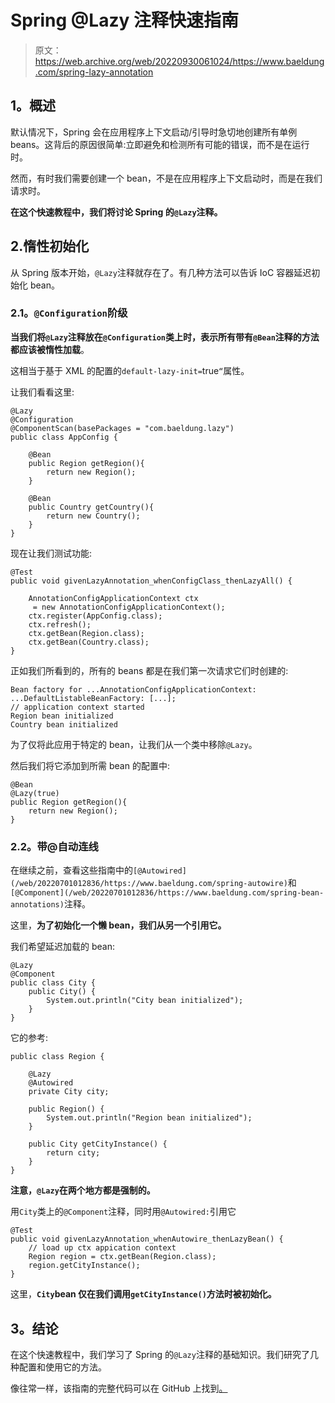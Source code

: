 # Spring @Lazy 注释快速指南

> 原文：<https://web.archive.org/web/20220930061024/https://www.baeldung.com/spring-lazy-annotation>

## **1。概述**

默认情况下，Spring 会在应用程序上下文启动/引导时急切地创建所有单例 beans。这背后的原因很简单:立即避免和检测所有可能的错误，而不是在运行时。

然而，有时我们需要创建一个 bean，不是在应用程序上下文启动时，而是在我们请求时。

**在这个快速教程中，我们将讨论 Spring 的`@Lazy`注释。**

## 2.惰性初始化

从 Spring 版本开始，`@Lazy`注释就存在了。有几种方法可以告诉 IoC 容器延迟初始化 bean。

### **2.1。`@Configuration`阶级**

**当我们将`@Lazy`注释放在`@Configuration`类上时，表示所有带有`@Bean`注释的方法都应该被惰性加载**。

这相当于基于 XML 的配置的`default-lazy-init=`true`“`属性。

让我们看看这里:

```
@Lazy
@Configuration
@ComponentScan(basePackages = "com.baeldung.lazy")
public class AppConfig {

    @Bean
    public Region getRegion(){
        return new Region();
    }

    @Bean
    public Country getCountry(){
        return new Country();
    }
}
```

现在让我们测试功能:

```
@Test
public void givenLazyAnnotation_whenConfigClass_thenLazyAll() {

    AnnotationConfigApplicationContext ctx
     = new AnnotationConfigApplicationContext();
    ctx.register(AppConfig.class);
    ctx.refresh();
    ctx.getBean(Region.class);
    ctx.getBean(Country.class);
}
```

正如我们所看到的，所有的 beans 都是在我们第一次请求它们时创建的:

```
Bean factory for ...AnnotationConfigApplicationContext: 
...DefaultListableBeanFactory: [...];
// application context started
Region bean initialized
Country bean initialized
```

为了仅将此应用于特定的 bean，让我们从一个类中移除`@Lazy`。

然后我们将它添加到所需 bean 的配置中:

```
@Bean
@Lazy(true)
public Region getRegion(){
    return new Region();
}
```

### 2.2。带@自动连线

在继续之前，查看这些指南中的`[@Autowired](/web/20220701012836/https://www.baeldung.com/spring-autowire)`和`[@Component](/web/20220701012836/https://www.baeldung.com/spring-bean-annotations)`注释。

这里，**为了初始化一个懒 bean，我们从另一个引用它。**

我们希望延迟加载的 bean:

```
@Lazy
@Component
public class City {
    public City() {
        System.out.println("City bean initialized");
    }
}
```

它的参考:

```
public class Region {

    @Lazy
    @Autowired
    private City city;

    public Region() {
        System.out.println("Region bean initialized");
    }

    public City getCityInstance() {
        return city;
    }
}
```

**注意，`@Lazy`在两个地方都是强制的。**

用`City`类上的`@Component`注释，同时用`@Autowired:`引用它

```
@Test
public void givenLazyAnnotation_whenAutowire_thenLazyBean() {
    // load up ctx appication context
    Region region = ctx.getBean(Region.class);
    region.getCityInstance();
}
```

这里，**`City`bean 仅在我们调用`getCityInstance()`方法时被初始化。**

## **3。结论**

在这个快速教程中，我们学习了 Spring 的`@Lazy`注释的基础知识。我们研究了几种配置和使用它的方法。

像往常一样，该指南的完整代码可以在 GitHub 上找到[。](https://web.archive.org/web/20220701012836/https://github.com/eugenp/tutorials/tree/master/spring-core-5)